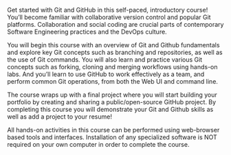 Get started with Git and GitHub in this self-paced, introductory course! You’ll become familiar with collaborative version control and popular Git platforms. Collaboration and social coding are crucial parts of contemporary Software Engineering practices and the DevOps culture. 

You will begin this course with an overview of Git and Github fundamentals and explore key Git concepts such as branching and repositories, as well as the use of Git commands. You will also learn and practice various Git concepts such as forking, cloning and merging workflows using hands-on labs. And you’ll learn to use GitHub to work effectively as a team, and perform common Git operations, from both the Web UI and command line. 

The course wraps up with a final project where you will start building your portfolio by creating and sharing a public/open-source GitHub project. By completing this course you will demonstrate your Git and Github skills as well as add a project to your resume! 

All hands-on activities in this course can be performed using web-browser based tools and interfaces. Installation of any specialized software is NOT required on your own computer in order to complete the course.
